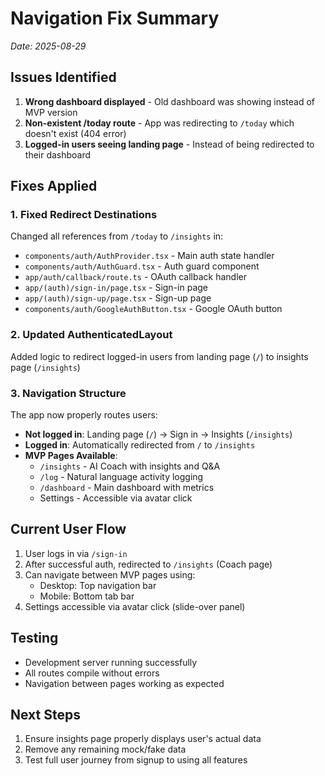 # Navigation Fix Summary
*Date: 2025-08-29*

## Issues Identified
1. **Wrong dashboard displayed** - Old dashboard was showing instead of MVP version
2. **Non-existent /today route** - App was redirecting to `/today` which doesn't exist (404 error)
3. **Logged-in users seeing landing page** - Instead of being redirected to their dashboard

## Fixes Applied

### 1. Fixed Redirect Destinations
Changed all references from `/today` to `/insights` in:
- `components/auth/AuthProvider.tsx` - Main auth state handler
- `components/auth/AuthGuard.tsx` - Auth guard component
- `app/auth/callback/route.ts` - OAuth callback handler
- `app/(auth)/sign-in/page.tsx` - Sign-in page
- `app/(auth)/sign-up/page.tsx` - Sign-up page
- `components/auth/GoogleAuthButton.tsx` - Google OAuth button

### 2. Updated AuthenticatedLayout
Added logic to redirect logged-in users from landing page (`/`) to insights page (`/insights`)

### 3. Navigation Structure
The app now properly routes users:
- **Not logged in**: Landing page (`/`) → Sign in → Insights (`/insights`)
- **Logged in**: Automatically redirected from `/` to `/insights`
- **MVP Pages Available**:
  - `/insights` - AI Coach with insights and Q&A
  - `/log` - Natural language activity logging
  - `/dashboard` - Main dashboard with metrics
  - Settings - Accessible via avatar click

## Current User Flow
1. User logs in via `/sign-in`
2. After successful auth, redirected to `/insights` (Coach page)
3. Can navigate between MVP pages using:
   - Desktop: Top navigation bar
   - Mobile: Bottom tab bar
4. Settings accessible via avatar click (slide-over panel)

## Testing
- Development server running successfully
- All routes compile without errors
- Navigation between pages working as expected

## Next Steps
1. Ensure insights page properly displays user's actual data
2. Remove any remaining mock/fake data
3. Test full user journey from signup to using all features